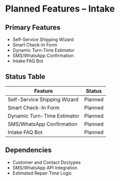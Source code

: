 # Planned Features – Intake

## Primary Features
- Self-Service Shipping Wizard
- Smart Check-In Form
- Dynamic Turn-Time Estimator
- SMS/WhatsApp Confirmation
- Intake FAQ Bot

## Status Table
| Feature                      | Status       |
|-----------------------------|--------------|
| Self-Service Shipping Wizard | Planned      |
| Smart Check-In Form         | Planned      |
| Dynamic Turn-Time Estimator | Planned      |
| SMS/WhatsApp Confirmation   | Planned      |
| Intake FAQ Bot              | Planned      |

## Dependencies
- Customer and Contact Doctypes
- SMS/WhatsApp API Integration
- Estimated Repair Time Logic